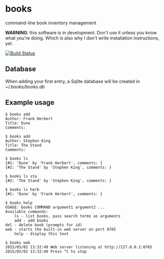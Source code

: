 books
=====

command-line book inventory management

**WARNING**: this software is in development. Don't use it unless you know what you're doing. Which is also why I don't write installation instructions, yet.

[![Build Status](https://travis-ci.org/stchris/books.png?branch=master)](https://travis-ci.org/stchris/books)

Database
--------

When adding your first entry, a Sqlite database will be created in *~/.books/books.db*

Example usage
-------------

    $ books add
    Author: Frank Herbert
    Title: Dune
    Comments:

    $ books add
    Author: Stephen King
    Title: The Stand
    Comments:
    
    $ books ls
    {#1: 'Dune' by 'Frank Herbert', comments: }
    {#2: 'The Stand' by 'Stephen King', comments: }

    $ books ls sta
    {#2: 'The Stand' by 'Stephen King', comments: }
    
    $ books ls herb
    {#1: 'Dune' by 'Frank Herbert', comments: }
    
    $ books help
    USAGE: books COMMAND argument1 argument2 ...
    Available commands:
        ls - list books, pass search terms as arguments
        add - add books
	del - delete book (prompts for id)
	web - starts the built-in web server on port 8765
        help - display this text

    $ books web
    2015/05/02 13:32:49 Web server listening at http://127.0.0.1:8765
    2015/05/02 13:32:49 Press ^C to stop

